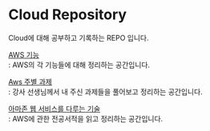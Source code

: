 # Cloud Repository
Cloud에 대해 공부하고 기록하는 REPO 입니다.

[AWS 기능](https://github.com/MinnSeoo/Cloud/tree/master/AWS%20%EA%B8%B0%EB%8A%A5)<br>
 : AWS의 각 기능들에 대해 정리하는 공간입니다.

[Aws 주별 과제](https://github.com/MinnSeoo/Cloud/tree/master/Aws%20%EC%A3%BC%EB%B3%84%20%EA%B3%BC%EC%A0%9C)<br>
 : 강사 선생님께서 내 주신 과제들을 풀어보고 정리하는 공간입니다.

[아마존 웹 서비스를 다루는 기술](https://github.com/MinnSeoo/Cloud/tree/master/%EC%95%84%EB%A7%88%EC%A1%B4%20%EC%9B%B9%20%EC%84%9C%EB%B9%84%EC%8A%A4%EB%A5%BC%20%EB%8B%A4%EB%A3%A8%EB%8A%94%20%EA%B8%B0%EC%88%A0)<br>
 : AWS에 관한 전공서적을 읽고 정리하는 공간입니다.
